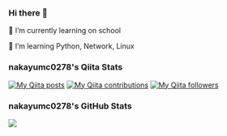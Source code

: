 ### Hi there 👋

<!--
**nakayumc0278/nakayumc0278** is a ✨ _special_ ✨ repository because its `README.md` (this file) appears on your GitHub profile.

Here are some ideas to get you started:

- 👯 I’m looking to collaborate on ...
- 🤔 I’m looking for help with ...
- 💬 Ask me about ...
- 📫 How to reach me: ...
- 😄 Pronouns: ...
- ⚡ Fun fact: ...
-->

<p> 🔭 I’m currently learning on school</p>
<p> 🌱 I’m learning Python, Network, Linux </p>

### nakayumc0278's Qiita Stats
[![My Qiita posts](https://qiita-badge.apiapi.app/s/nakayumc0278/posts.svg)](http://qiita.com/mainichinemui)
[![My Qiita contributions](https://qiita-badge.apiapi.app/s/nakayumc0278/contributions.svg)](http://qiita.com/mainichinemui)
[![My Qiita followers](https://qiita-badge.apiapi.app/s/nakayumc0278/followers.svg)](http://qiita.com/mainichinemui)

### nakayumc0278's GitHub Stats
<a href="https://github.com/anuraghazra/github-readme-stats">
  <img align="left" src="https://github-status-rhv5uvdrn.vercel.app/api?username=nakayumc0278&show_icons=true&theme=gruvbox" />
</a>
